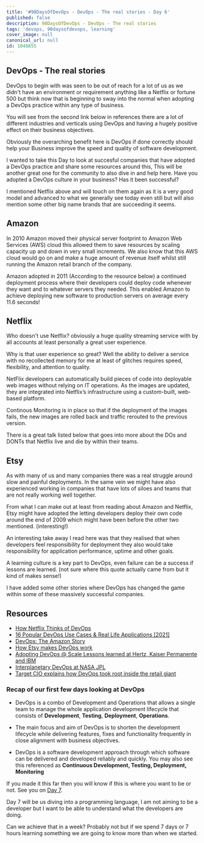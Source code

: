 ```yaml
---
title: '#90DaysOfDevOps - DevOps - The real stories - Day 6'
published: false
description: 90DaysOfDevOps - DevOps - The real stories
tags: 'devops, 90daysofdevops, learning'
cover_image: null
canonical_url: null
id: 1048855
---
```

## DevOps - The real stories 

DevOps to begin with was seen to be out of reach for a lot of us as we didn't have an environment or requirement anything like a Netflix or fortune 500 but think now that is beginning to sway into the normal when adopting a DevOps practice within any type of business. 

You will see from the second link below in references there are a lot of different industries and verticals using DevOps and having a hugely positive effect on their business objectives. 

Obviously the overarching benefit here is DevOps if done correctly should help your Business improve the speed and quality of software development. 

I wanted to take this Day to look at succesful companies that have adopted a DevOps practice and share some resources around this, This will be another great one for the community to also dive in and help here. Have you adopted a DevOps culture in your business? Has it been successful? 

I mentioned Netflix above and will touch on them again as it is a very good model and advanced to what we generally see today even still but will also mention some other big name brands that are succeeding it seems. 

## Amazon 
In 2010 Amazon moved their physical server footprint to Amazon Web Services (AWS) cloud this allowed them to save resources by scaling capacity up and down in very small increments. We also know that this AWS cloud would go on and make a huge amount of revenue itself whilst still running the Amazon retail branch of the company. 

Amazon adopted in 2011 (According to the resource below) a continued deployment process where their developers could deploy code whenever they want and to whatever servers they needed. This enabled Amazon to achieve deploying new software to production servers on average every 11.6 seconds! 

## Netflix 
Who doesn't use Netflix? obviously a huge quality streaming service with by all accounts at least personally a great user experience. 

Why is that user experience so great? Well the ability to deliver a service with no recollected memory for me at least of glitches requires speed, flexibility, and attention to quality. 

NetFlix developers can automatically build pieces of code into deployable web images without relying on IT operations. As the images are updated, they are integrated into Netflix’s infrastructure using a custom-built, web-based platform.

Continous Monitoring is in place so that if the deployment of the images fails, the new images are rolled back and traffic rerouted to the previous version. 

There is a great talk listed below that goes into more about the DOs and DONTs that Netflix live and die by within their teams. 

## Etsy 
As with many of us and many companies there was a real struggle around slow and painful deployments. In the same vein we might have also experienced working in companies that have lots of siloes and teams that are not really working well together. 

From what I can make out at least from reading about Amazon and Netflix, Etsy might have adopted the letting developers deploy their own code around the end of 2009 which might have been before the other two mentioned. (interesting!) 

An interesting take away I read here was that they realised that when developers feel responsibility for deployment they also would take responsibility for application performance, uptime and other goals. 



A learning culture is a key part to DevOps, even failure can be a success if lessons are learned. (not sure where this quote actually came from but it kind of makes sense!)

I have added some other stories where DevOps has changed the game within some of these massively successful companies. 


## Resources 

- [How Netflix Thinks of DevOps](https://www.youtube.com/watch?v=UTKIT6STSVM)
- [16 Popular DevOps Use Cases & Real Life Applications [2021]](https://www.upgrad.com/blog/devops-use-cases-applications/)
- [DevOps: The Amazon Story](https://www.youtube.com/watch?v=ZzLa0YEbGIY)
- [How Etsy makes DevOps work](https://www.networkworld.com/article/2886672/how-etsy-makes-devops-work.html)
- [Adopting DevOps @ Scale Lessons learned at Hertz, Kaiser Permanente and lBM](https://www.youtube.com/watch?v=gm18-gcgXRY)
- [Interplanetary DevOps at NASA JPL](https://www.usenix.org/conference/lisa16/technical-sessions/presentation/isla)
- [Target CIO explains how DevOps took root inside the retail giant](https://enterprisersproject.com/article/2017/1/target-cio-explains-how-devops-took-root-inside-retail-giant)

### Recap of our first few days looking at DevOps

- DevOps is a combo of Development and Operations that allows a single team to manage the whole application development lifecycle that consists of **Development**, **Testing**, **Deployment**, **Operations**. 

- The main focus and aim of DevOps is to shorten the development lifecycle while delivering features, fixes and functionality frequently in close alignment with business objectives. 

- DevOps is a software development approach through which software can be delivered and developed reliably and quickly. You may also see this referenced as **Continuous Development, Testing, Deployment, Monitoring**

If you made it this far then you will know if this is where you want to be or not. See you on [Day 7](day07.md). 

Day 7 will be us diving into a programming language, I am not aiming to be a developer but I want to be able to understand what the developers are doing. 

Can we achieve that in a week? Probably not but if we spend 7 days or 7 hours learning something we are going to know more than when we started.   
